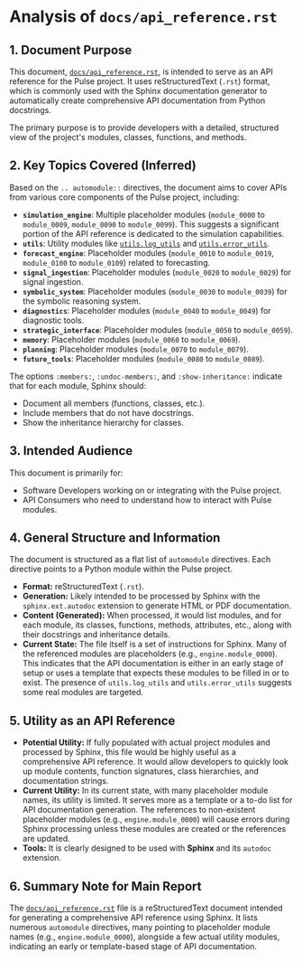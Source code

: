 # Analysis of `docs/api_reference.rst`

## 1. Document Purpose

This document, [`docs/api_reference.rst`](../../docs/api_reference.rst:1), is intended to serve as an API reference for the Pulse project. It uses reStructuredText (`.rst`) format, which is commonly used with the Sphinx documentation generator to automatically create comprehensive API documentation from Python docstrings.

The primary purpose is to provide developers with a detailed, structured view of the project's modules, classes, functions, and methods.

## 2. Key Topics Covered (Inferred)

Based on the `.. automodule::` directives, the document aims to cover APIs from various core components of the Pulse project, including:

*   **`simulation_engine`**: Multiple placeholder modules (`module_0000` to `module_0009`, `module_0090` to `module_0099`). This suggests a significant portion of the API reference is dedicated to the simulation capabilities.
*   **`utils`**: Utility modules like [`utils.log_utils`](../../utils/log_utils.py:1) and [`utils.error_utils`](../../utils/error_utils.py:1).
*   **`forecast_engine`**: Placeholder modules (`module_0010` to `module_0019`, `module_0100` to `module_0109`) related to forecasting.
*   **`signal_ingestion`**: Placeholder modules (`module_0020` to `module_0029`) for signal ingestion.
*   **`symbolic_system`**: Placeholder modules (`module_0030` to `module_0039`) for the symbolic reasoning system.
*   **`diagnostics`**: Placeholder modules (`module_0040` to `module_0049`) for diagnostic tools.
*   **`strategic_interface`**: Placeholder modules (`module_0050` to `module_0059`).
*   **`memory`**: Placeholder modules (`module_0060` to `module_0069`).
*   **`planning`**: Placeholder modules (`module_0070` to `module_0079`).
*   **`future_tools`**: Placeholder modules (`module_0080` to `module_0089`).

The options `:members:`, `:undoc-members:`, and `:show-inheritance:` indicate that for each module, Sphinx should:
*   Document all members (functions, classes, etc.).
*   Include members that do not have docstrings.
*   Show the inheritance hierarchy for classes.

## 3. Intended Audience

This document is primarily for:

*   Software Developers working on or integrating with the Pulse project.
*   API Consumers who need to understand how to interact with Pulse modules.

## 4. General Structure and Information

The document is structured as a flat list of `automodule` directives. Each directive points to a Python module within the Pulse project.

*   **Format:** reStructuredText (`.rst`).
*   **Generation:** Likely intended to be processed by Sphinx with the `sphinx.ext.autodoc` extension to generate HTML or PDF documentation.
*   **Content (Generated):** When processed, it would list modules, and for each module, its classes, functions, methods, attributes, etc., along with their docstrings and inheritance details.
*   **Current State:** The file itself is a set of instructions for Sphinx. Many of the referenced modules are placeholders (e.g., `engine.module_0000`). This indicates that the API documentation is either in an early stage of setup or uses a template that expects these modules to be filled in or to exist. The presence of `utils.log_utils` and `utils.error_utils` suggests some real modules are targeted.

## 5. Utility as an API Reference

*   **Potential Utility:** If fully populated with actual project modules and processed by Sphinx, this file would be highly useful as a comprehensive API reference. It would allow developers to quickly look up module contents, function signatures, class hierarchies, and documentation strings.
*   **Current Utility:** In its current state, with many placeholder module names, its utility is limited. It serves more as a template or a to-do list for API documentation generation. The references to non-existent placeholder modules (e.g., `engine.module_0000`) will cause errors during Sphinx processing unless these modules are created or the references are updated.
*   **Tools:** It is clearly designed to be used with **Sphinx** and its `autodoc` extension.

## 6. Summary Note for Main Report

The [`docs/api_reference.rst`](../../docs/api_reference.rst:1) file is a reStructuredText document intended for generating a comprehensive API reference using Sphinx. It lists numerous `automodule` directives, many pointing to placeholder module names (e.g., `engine.module_0000`), alongside a few actual utility modules, indicating an early or template-based stage of API documentation.